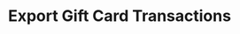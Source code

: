 ---
title: Export Gift Card Transactions
type: endpoint
category: 639ba2628407100061f5faac
slug: export-gift-card-transactions
parentDoc: 639ba2658407100061f5faae
hidden: false
order: 11
---